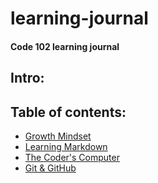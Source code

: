 # learning-journal
#### Code 102 learning journal

## Intro:

## Table of contents:

- [Growth Mindset](https://luluse.github.io/learning-journal/learningjournal/growthmindset)
- [Learning Markdown](https://luluse.github.io/learning-journal/learningjournal/Read01Markdown)
- [The Coder's Computer](https://luluse.github.io/learning-journal/learningjournal/Read02)
- [Git & GitHub](https://luluse.github.io/learning-journal/learningjournal/lab03)

